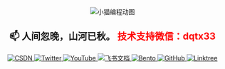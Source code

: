 <div id="img"align=center>
  
![小猫编程动图](https://mmbiz.qpic.cn/mmbiz_gif/gz2sdHyQbaZc0dIlEbMqjanFnBSmeLcww0YAecX8fuicqdUW4goZhMlKxhdaNzMDA9XgZD5CfffmqsEqkUibrySA/640?wx_fmt=gif&from=appmsg)

📫 **人间忽晚，山河已秋。 <span style="color: red;">技术支持微信：dqtx33</span>** 
---
  <a href="https://blog.csdn.net/2402_82616859?type=blog" target="_blank" rel="noopener noreferrer" style="flex-shrink: 0;">
      <img src="https://img.shields.io/badge/📖_大强同学-FF4D4D?style=flat-square&logo=c&logoColor=white" alt="CSDN" style="max-height: 28px;">
    </a>
    <a href="https://twitter.com/dqtx760" target="_blank" rel="noopener noreferrer" style="flex-shrink: 0;">
      <img src="https://img.shields.io/badge/🐦_dqtx760-1DA1F2?style=flat-square&logo=x&logoColor=white" alt="Twitter" style="max-height: 28px;">
    </a>
    <a href="https://www.youtube.com/@dqtx760/videos" target="_blank" rel="noopener noreferrer" style="flex-shrink: 0;">
      <img src="https://img.shields.io/badge/🎬_dqtx760-FF0000?style=flat-square&logo=youtube&logoColor=white" alt="YouTube" style="max-height: 28px;">
    </a>
    <a href="https://xodnytdcaw.feishu.cn/wiki/BtjSwIjMuiISo7kNFiQcMMXcnKc?fromScene=spaceOverview" target="_blank" rel="noopener noreferrer" style="flex-shrink: 0;">
      <img src="https://img.shields.io/badge/📚_教程合集-00A1E9?style=flat-square&logo=feishu&logoColor=white" alt="飞书文档" style="max-height: 28px;">
    </a>
    <a href="https://bento.me/dqtx" target="_blank" rel="noopener noreferrer" style="flex-shrink: 0;">
      <img src="https://img.shields.io/badge/🍱_Bento-FFDD54?style=flat-square&logo=bento&logoColor=black" alt="Bento" style="max-height: 28px;">
    </a>
    <a href="https://github.com/dqtx760" target="_blank" rel="noopener noreferrer" style="flex-shrink: 0;">
      <img src="https://img.shields.io/badge/💻_GitHub-181717?style=flat-square&logo=github&logoColor=white" alt="GitHub" style="max-height: 28px;">
    </a>
    <!-- 新增Linktree链接 -->
    <a href="https://link3.cc/dqtx" target="_blank" rel="noopener noreferrer" style="flex-shrink: 0;">
      <img src="https://img.shields.io/badge/🔗_Linktree-39E09B?style=flat-square&logo=linktree&logoColor=white" alt="Linktree" style="max-height: 28px;">
    </a>
  </div> 

<div style="text-align: center">

            







